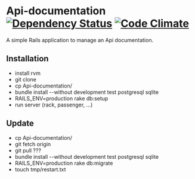 # Api-documentation [![Dependency Status](https://gemnasium.com/ApiBootstraper/Api-documentation.png)](https://gemnasium.com/ApiBootstraper/Api-documentation) [![Code Climate](https://codeclimate.com/github/ApiBootstraper/Api-documentation.png)](https://codeclimate.com/github/ApiBootstraper/Api-documentation)

A simple Rails application to manage an Api documentation.

## Installation

- install rvm
- git clone
- cp Api-documentation/
- bundle install --without development test postgresql sqlite
- RAILS_ENV=production rake db:setup
- run server (rack, passenger, ...)

## Update

- cp Api-documentation/
- git fetch origin
- git pull ???
- bundle install --without development test postgresql sqlite
- RAILS_ENV=production rake db:migrate
- touch tmp/restart.txt
